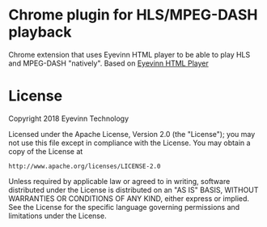 # Chrome plugin for HLS/MPEG-DASH playback

Chrome extension that uses Eyevinn HTML player to be able to play HLS and MPEG-DASH "natively". Based on [Eyevinn HTML Player](https://eyevinn.github.io/html-player)

# License

Copyright 2018 Eyevinn Technology

Licensed under the Apache License, Version 2.0 (the "License");
you may not use this file except in compliance with the License.
You may obtain a copy of the License at

    http://www.apache.org/licenses/LICENSE-2.0

Unless required by applicable law or agreed to in writing, software
distributed under the License is distributed on an "AS IS" BASIS,
WITHOUT WARRANTIES OR CONDITIONS OF ANY KIND, either express or implied.
See the License for the specific language governing permissions and
limitations under the License.
